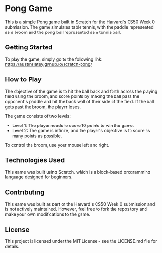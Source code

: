 # Pong Game

This is a simple Pong game built in Scratch for the Harvard's CS50 Week 0 submission. The game simulates table tennis, with the paddle represented as a broom and the pong ball represented as a tennis ball.

## Getting Started

To play the game, simply go to the following link: https://austinslatey.github.io/scratch-pong/

## How to Play

The objective of the game is to hit the ball back and forth across the playing field using the broom, and score points by making the ball pass the opponent's paddle and hit the back wall of their side of the field. If the ball gets past the broom, the player loses.

The game consists of two levels:

- Level 1: The player needs to score 10 points to win the game.
- Level 2: The game is infinite, and the player's objective is to score as many points as possible.

To control the broom, use your mouse left and right.

## Technologies Used

This game was built using Scratch, which is a block-based programming language designed for beginners.

## Contributing

This game was built as part of the Harvard's CS50 Week 0 submission and is not actively maintained. However, feel free to fork the repository and make your own modifications to the game.

## License

This project is licensed under the MIT License - see the LICENSE.md file for details.